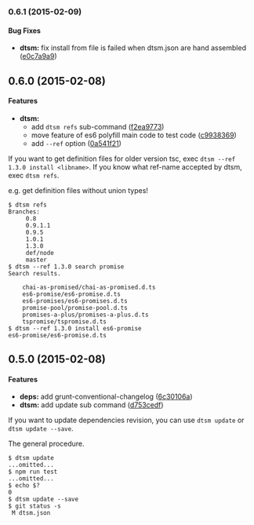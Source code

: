 <a name="0.6.1"></a>
### 0.6.1 (2015-02-09)


#### Bug Fixes

* **dtsm:** fix install from file is failed when dtsm.json are hand assembled ([e0c7a9a9](https://github.com/vvakame/dtsm/commit/e0c7a9a98f7f3cc2b83462796242a8aa3f03d1f4))


<a name="0.6.0"></a>
## 0.6.0 (2015-02-08)


#### Features

* **dtsm:**
  * add `dtsm refs` sub-command ([f2ea9773](https://github.com/vvakame/dtsm/commit/f2ea9773897e0430049dd77ab44db2f27c71e835))
  * move feature of es6 polyfill main code to test code ([c9938369](https://github.com/vvakame/dtsm/commit/c99383697f10a8288aa87cdf9dde8640d09ce4ed))
  * add `--ref` option ([0a541f21](https://github.com/vvakame/dtsm/commit/0a541f21ce9ac9e0e50115e37898d347460a2e87))

If you want to get definition files for older version tsc, exec `dtsm --ref 1.3.0 install <libname>`.
If you know what ref-name accepted by dtsm, exec `dtsm refs`.

e.g. get definition files without union types!

```
$ dtsm refs
Branches:
	 0.8
	 0.9.1.1
	 0.9.5
	 1.0.1
	 1.3.0
	 def/node
	 master
$ dtsm --ref 1.3.0 search promise
Search results.

	chai-as-promised/chai-as-promised.d.ts
	es6-promise/es6-promise.d.ts
	es6-promises/es6-promises.d.ts
	promise-pool/promise-pool.d.ts
	promises-a-plus/promises-a-plus.d.ts
	tspromise/tspromise.d.ts
$ dtsm --ref 1.3.0 install es6-promise
es6-promise/es6-promise.d.ts
```

<a name="0.5.0"></a>
## 0.5.0 (2015-02-08)


#### Features

* **deps:** add grunt-conventional-changelog ([6c30106a](https://github.com/vvakame/dtsm/commit/6c30106a3aa7d86e167fc4609e80288f359c87c9))
* **dtsm:** add update sub command ([d753cedf](https://github.com/vvakame/dtsm/commit/d753cedfbb92bfcaa17c38947d1bda8fbb88134c))

If you want to update dependencies revision, you can use `dtsm update` or `dtsm update --save`.

The general procedure.

```
$ dtsm update
...omitted...
$ npm run test
...omitted...
$ echo $?
0
$ dtsm update --save
$ git status -s
 M dtsm.json
```
